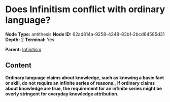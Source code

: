 # Does Infinitism conflict with ordinary language?

**Node Type:** antithesis
**Node ID:** 62ad814a-9258-4248-83b1-2bcd64585d31
**Depth:** 2
**Terminal:** Yes

**Parent:** [Infinitism](infinitism.md)

## Content

**Ordinary language claims about knowledge, such as knowing a basic fact or skill, do not require an infinite series of reasons.**, **If ordinary claims about knowledge are true, the requirement for an infinite series might be overly stringent for everyday knowledge attribution.**
